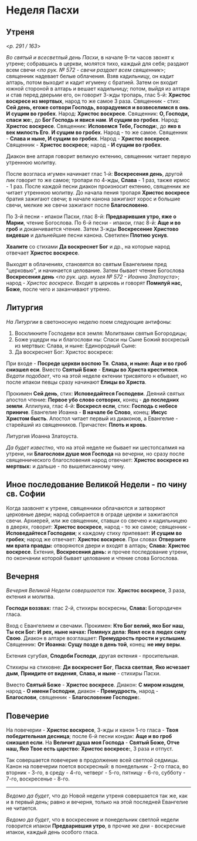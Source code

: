 
# Неделя Пасхи

## Утреня

<*p. 291 / 163*>

*Во святый и всесветлый день Пасхи*, в начале 9-ти часов звонят к утрене; собравшись в церкви, молятся тихо, 
каждый для себя; раздают всем свечи <*по рук. № 572 - свечи раздает всем священник*>; священник надевает белые 
облачения. Взяв кадильницу, он кадит алтарь, потом выходит и кадит игумену с братией. Затем он входит южной 
стороной в алтарь и вешает кадильницу; потом, выйдя из алтаря и став перед дверьми его, он говорит 3-жды тропарь, 
глас 5-й: **Христос воскресе из мертвых**, народ то же самое 3 раза. 
Священник - стих: **Сей день, eгоже сотвори Господь, возрадуемся и возвеселимся в онь**. **И сущим во гробех**. 
Народ: **Христос воскресе**.
Священник: **О, Господи, спаси же:**, до **Бог Господь и явися нам**. **И сущим во гробех**. 
Народ: **Христос воскресе**. 
Священник: **Исповемся Тебе, Господи:**, до **яко в век милость Его**. **И сущим во гробех**.
Народ - то же самое. Священник - **Слава и ныне, И сущим во гробех**. Народ - **Христос воскресе**. 
Священник - **Христос воскресе**; народ - **И сущим во гробех**.

Диакон вне алтаря говорит великую ектению, священник читает первую утреннюю молитву.

После возгласа игумен начинает глас 1-й: **Воскресения день**, другой лик говорит то же самое; тропари по 4-жды, 
**Слава** - 1 раз, также ирмос - 1 раз. После каждой песни диакон произносит ектению, священник же 
читает утреннюю молитву. До начала пения тропаря **Христос воскресе** братия зажигают свечи; в начале 
канона зажигают хорос и большие свечи, мелкие же свечи зажигают после **Благословено**.

По 3-й песни - ипакои Пасхи, глас 8-й: **Предварившия утро, яже о Марии**, чтение Богослова. 
По 6-й песни - ипакои, глас 8-й: **Аще и во гроб** и доканчивается чтение. 
Затем 3-жды **Воскресение Христово видевше** и дальнейшие песни канона.
Светилен **Плотию уснув**.

**Хвалите** со стихами **Да воскреснет Бог** и др., на которые народ отвечает **Христос воскресе**.

Выходят в облачениях, становятся во святым Евангелием пред "церковью", и начинается целование. 
Затем бывает чтение Богослова **Воскресения день** <*по рук. цер. музея № 572 - Иоанна Златоуста*>; 
народ - *Христос воскресе*. 
Входят в церковь и говорят **Помилуй нас, Боже**, после чего и заканчивают утреню.

## Литургия

*На Литургии* в светоносную неделю поем следующие антифоны:
1. Воскликните Господеви вся земля: Молитвами святыя Богородицы;
1. Боже ущедри ны и благослови ны: Спаси ны Сыне Божий воскресый из мертвых: Слава, и ныне: Единородный Сыне:
1. Да воскреснет Бог: Христос воскресе:

При входе - **Посреде церкви воспою Тя**. **Слава, и ныне: Аще и во гроб снизшел еси**. Вместо **Святый Боже** - 
**Елицы во Христа креститеся**. 
*Ведати подобает*, что на этой неделе ектении трисвятого н ебывает, но после ипакои певцы сразу 
начинают **Елицы во Христа**.

Прокимен **Сей день**, стих: **Исповедайтеся Господеви**. Деяний святых апостол чтение: 
**Первое убо слово сотворих**, конец - **до последних земли**.
Аллилуиа, глас 4-й: **Воскресл если**, стих: **Господь с небесе приниче**.
Евангелие Иоанна - **В начале бе Слово**, конец: **Иисус Христом бысть**. 
Апостол читает первый из диаконов, а Евангелие - старейший из священников.
Причастен: **Плоть и кровь**. 

Литургия Иоанна Златоуста. 

*Да будет известно*, что на этой неделе не бывает ни шестопсалмия на утрени, ни **Благослови душе моя Господа** 
на вечерни, но сразу после священнического благословения народ отвечает: **Христос воскресе из мертвых:** 
и дальше - по вышеписанному чину.

## Иное последование Великой Недели - по чину св. Софии

Когда зазвонят к утрене, священники облачаются и затворяют церковные двери; народ собирается 
в ограде церкви и зажигаются свечи. Архиерей, или же священник, ставши со свечею и кадильницею 
в дверях, говорит: **Христос воскресе**, народ - то же самое; священник - **Исповедайтеся Господеви**; 
к каждому стиху припевает: **И сущим во гробех**; народ же отвечает: **Христос воскресе**. 
При словах **Отверзите ми врата правды:** отворяются двери и входят в алтарь; **Слава: Христос воскресе**.
Ектения, **Воскресения день:** и прочее последование утрени, по окончании которой бывает целование и 
чтение слова Богослова. 

## Вечерня

*Вечерня Великой Недели совершается так*. **Христос воскресе**, 3 раза, ектения и молитва. 

**Господи воззвах:** глас 2-й, стихиры воскресны, **Слава:** Богородичен гласа.

Вход с Евангелием и свечами. Прокимен: **Кто Бог велий, яко Бог наш, Ты еси Бог:** 
**И рех, ныне начах:** **Помянух дела:** **Явил еси в людех силу Свою**. 
Диакон в алтаре возглащает: **Премудрость прости и услышим**. 
Священник: **От Иоанна: Сущу позде в день той**, конец: **не иму веры**.

Ектения сугубая, **Сподоби Господи**, другая ектения - просительная. 

Стихиры на стиховне: **Ди воскреснет Бог**, **Пасха светлая**, **Яко исчезает дым**, 
**Приидите от видения**, **Слава, и ныне** - стихиры Пасхи.

Вместо **Святый Боже** - **Христос воскресе**. Диакон: **С миром изыдем**, 
народ - **О имени Господни**, диакон - **Премудрость**, народ - **Благослови**, 
священник - **Благословение Господне:**.

## Повечерие

На повечерии - **Христос воскресе**, 3-жды и канон 1-го гласа - **Твоя победительная десница**; 
после 6-й песни кондак: **Аще и во гроб снизшел если**. На **Величит душа моя Господа** - 
**Святый Боже, Отче наш, Яко Твое есть царство:** **Христос воскресе:**, 3 раза и отпуст.

Так совершается повечерие в продолжение всей светлой седмицы. Канон на повечерии поется 
воскресный: в понедельник - 2-го гласа, во вторник - 3-го, в среду - 4-го, четверг - 5-го, 
пятницу - 6-го, субботу - 7-го, воскресенье - 8-го.

---

*Ведомо да будет*, что до Новой недели утреня совершается так же, как и в первый день; 
равно и вечерня, только на этой последней Евангелие не читается.

*Ведомо да будет*, что в воскресение и понедельник светлой недели говорится 
ипакои **Предварившия утро**, в прочие же дни - воскресные ипакои, каждый день особого гласа. 
